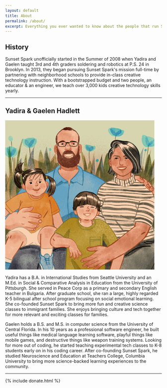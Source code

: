 ```yaml
---
layout: default
title: About
permalink: /about/
excerpt: Everything you ever wanted to know about the people that run Sunset Spark.
---
```


<section>
    <h2 class="section-heading">History</h2>
    <p>Sunset Spark unofficially started in the Summer of 2008 when Yadira and Gaelen taught 3rd and 4th graders soldering and robotics at P.S. 24 in Brooklyn. In 2013, they began pursuing Sunset Spark's mission full-time by partnering with neighborhood schools to provide in-class creative technology instruction. With a bootstrapped budget and two people, an educator & an engineer, we teach over 3,000 kids creative technology skills yearly.</p>
</section>

<hr class="heart">

<section>
  <h2 class="section-heading">Yadira &amp; Gaelen Hadlett</h2>
  <div class="grid wrap">
    <div class="unit half align-right center-on-mobiles">
      <img id="about-family-image" src="/img/about_family_frame.png" alt="Gaelen and Yadira Hadlett" />
    </div>
    <div class="unit half">
      <p>
      <span class="lead">Yadira</span> has a B.A. in International Studies from Seattle University and an M.Ed. in Social & Comparative Analysis in Education from the University of Pittsburgh.  She served in Peace Corp as a primary and secondary English teacher in Bulgaria.  After graduate school, she ran a large, highly regarded K-5 bilingual after school program focusing on social emotional learning.  She co-founded Sunset Spark to bring more fun and creative science classes to immigrant families. She enjoys bringing culture and tech together for more relevant and exciting classes for families.
      </p><p>
      <span class="lead">Gaelen</span> holds a B.S. and M.S. in computer science from the University of Central Florida.  In his 10 years as a professional software engineer, he built useful things like medical language learning software, playful things like mobile games, and destructive things like weapon training systems.  Looking for more out of coding, he started teaching experimental tech classes to K-8 students early on in his coding career. After co-founding Sunset Spark, he studied Neuroscience and Education at Teachers College, Columbia University to bring more science-backed learning experiences to the community.
      </p>
    </div>
  </div>
</section>

<hr class="heart">

{% include donate.html %}

<script>
  window.addEventListener('load', function() {
      let animatedUrl = '/img/about_family.gif';
      let image = new Image()
      image.addEventListener('load', () => document.getElementById('about-family-image').src = animatedUrl)
      image.src = animatedUrl
  })
</script>

